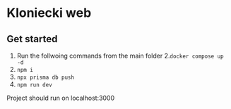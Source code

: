 # Kloniecki web

## Get started

1. Run the follwoing commands from the main folder
2.`docker compose up -d`
3. `npm i`
4. `npx prisma db push`
5. `npm run dev`

Project should run on localhost:3000

